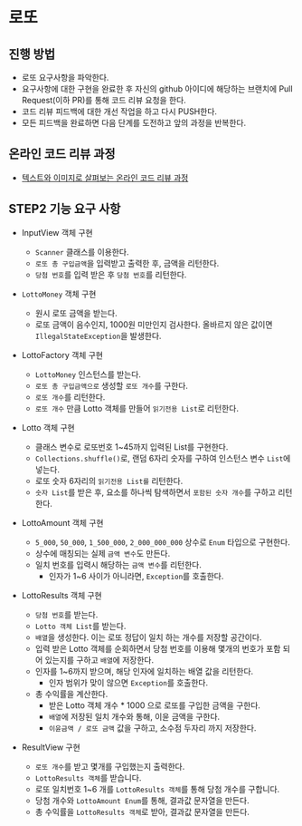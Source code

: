 # 로또
## 진행 방법
* 로또 요구사항을 파악한다.
* 요구사항에 대한 구현을 완료한 후 자신의 github 아이디에 해당하는 브랜치에 Pull Request(이하 PR)를 통해 코드 리뷰 요청을 한다.
* 코드 리뷰 피드백에 대한 개선 작업을 하고 다시 PUSH한다.
* 모든 피드백을 완료하면 다음 단계를 도전하고 앞의 과정을 반복한다.

## 온라인 코드 리뷰 과정
* [텍스트와 이미지로 살펴보는 온라인 코드 리뷰 과정](https://github.com/next-step/nextstep-docs/tree/master/codereview)

## STEP2 기능 요구 사항
 - InputView 객체 구현
   - `Scanner` 클래스를 이용한다.
   - `로또 총 구입금액`을 입력받고 출력한 후, 금액을 리턴한다.
   - `당첨 번호`를 입력 받은 후 `당첨 번호`를 리턴한다.
   
 - `LottoMoney` 객체 구현
   - 원시 로또 금액을 받는다.
   - 로또 금액이 음수인지, 1000원 미만인지 검사한다. 올바르지 않은 값이면 `IllegalStateException`을 발생한다.
   
 - LottoFactory 객체 구현
   - `LottoMoney` 인스턴스를 받는다.
   - `로또 총 구입금액으로` 생성할 `로또 개수`를 구한다.
   - `로또 개수`를 리턴한다.
   - `로또 개수` 만큼 Lotto 객체를 만들어 `읽기전용 List`로 리턴한다. 
   
 - Lotto 객체 구현
   - 클래스 변수로 로또번호 1~45까지 입력된 List를 구현한다.
   - `Collections.shuffle()`로, 랜덤 6자리 숫자를 구하여 인스턴스 변수 `List`에 넣는다.
   - 로또 숫자 6자리의 `읽기전용 List를` 리턴한다.
   - `숫자 List`를 받은 후, 요소를 하나씩 탐색하면서 `포함된 숫자 개수`를 구하고 리턴한다.
   
 - LottoAmount 객체 구현
   - `5_000`, `50_000`, `1_500_000`, `2_000_000_000` 상수로 `Enum` 타입으로 구현한다.  
   - 상수에 매칭되는 실제 `금액 변수`도 만든다.
   - 일치 번호를 입력시 해당하는 `금액 변수`를 리턴한다.
     - 인자가 1~6 사이가 아니라면, `Exception`를 호출한다.
   
 - LottoResults 객체 구현
   - `당첨 번호`를 받는다.
   - `Lotto 객체 List`를 받는다. 
   - `배열`을 생성한다. 이는 로또 정답이 일치 하는 개수를 저장할 공간이다.
   - 입력 받은 Lotto 객체를 순회하면서 당첨 번호를 이용해 몇개의 번호가 포함 되어 있는지를 구하고 `배열`에 저장한다.
   - 인자를 1~6까지 받으며, 해당 인자에 일치하는 배열 값을 리턴한다.
     - 인자 범위가 맞이 않으면 `Exception`를 호출한다.
   - 총 수익률을 계산한다.
     - 받은 Lotto 객체 개수 * 1000 으로 로또를 구입한 금액을 구한다.
     - `배열`에 저장된 일치 개수와 통해, 이윤 금액을 구한다.
     - `이윤금액 / 로또 금액` 값을 구하고, 소수점 두자리 까지 저장한다.  
   
 - ResultView 구현
   - `로또 개수`를 받고 몇개를 구입했는지 출력한다.
   - `LottoResults 객체`를 받습니다.
   - 로또 일치번호 1~6 개를 `LottoResults 객체`를 통해 당첨 개수를 구합니다.
   - 당첨 개수와 `LottoAmount Enum`를 통해, 결과값 문자열을 만든다.
   - 총 수익률을 `LottoResults 객체`로 받아, 결과값 문자열을 만든다.
